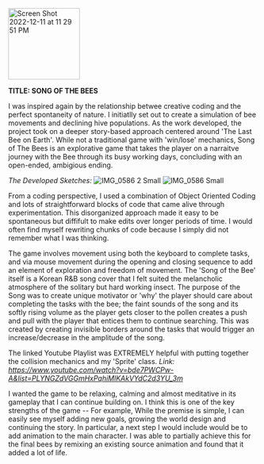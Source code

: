 <img width="144" alt="Screen Shot 2022-12-11 at 11 29 51 PM" src="https://user-images.githubusercontent.com/102258848/207207791-9bd89724-2746-4d20-9294-0f4a827a8bb7.png">

**TITLE: SONG OF THE BEES**

I was inspired again by the relationship betwee creative coding and the perfect spontaneity of nature. I initiatlly set out to create a simulation of bee movements and declining hive populations. As the work developed, the project took on a deeper story-based approach centered around 'The Last Bee on Earth'. While not a traditional game with 'win/lose' mechanics, Song of The Bees is an explorative game that takes the player on a narraitve journey with the Bee through its busy working days, concluding with an open-ended, ambigious ending. 

_The Developed Sketches:_
![IMG_0586 2 Small](https://user-images.githubusercontent.com/102258848/207208739-dc671026-3551-4fec-a168-a7bd4d76c9fe.jpeg)
![IMG_0586 Small](https://user-images.githubusercontent.com/102258848/207208740-caea18c4-2182-4997-b641-1311779b0523.jpeg)


From a coding perspective, I used a combination of Object Oriented Coding and lots of straightforward blocks of code that came alive through experimentation. This disorganized approach made it easy to be spontaneous but diffifult to make edits over longer periods of time. I would often find myself rewriting chunks of code because I simply did not remember what I was thinking. 

The game involves movement using both the keyboard to complete tasks, and via mouse movement during the opening and closing sequence to add an element of exploration and freedom of movement. The 'Song of the Bee' itself is a Korean R&B song cover that I felt suited the melancholic atmosphere of the solitary but hard working insect. The purpose of the Song was to create unique motivator or 'why' the player should care about completing the tasks with the bee; the faint sounds of the song and its softly rising volume as the player gets closer to the pollen creates a push and pull with the player that entices them to continue searching. This was created by creating invisible borders around the tasks that would trigger an increase/decrease in the amplitude of the song.

The linked Youtube Playlist was EXTREMELY helpful with putting together the collision mechanics and my 'Sprite' class. 
_Link: https://www.youtube.com/watch?v=bde7PWCPw-A&list=PLYNGZdVGGmHxPqhiMlKAkVYdC2d3YU_3m_

I wanted the game to be relaxing, calming and almost meditative in its gameplay that I can continue building on.  I think this is one of the key strengths of the game -- For example, While the premise is simple, I can easily see myself adding new goals, growing the world design and continuing the story. In particular, a next step I would include would be to add animation to the main character. I was able to partially achieve this for the final bees by remixing an existing source animation and found that it added a lot of life.
